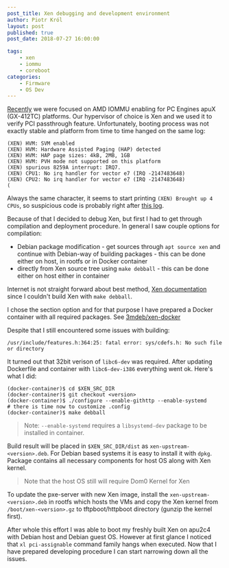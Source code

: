 ```yaml
---
post_title: Xen debugging and development environment
author: Piotr Król
layout: post
published: true
post_date: 2018-07-27 16:00:00

tags:
	- xen
	- iommu
	- coreboot
categories:
	- Firmware
    - OS Dev
---
```


[Recently](TBD) we were focused on AMD IOMMU enabling for PC Engines apuX
(GX-412TC) platforms. Our hypervisor of choice is Xen and we used it to verify
PCI passthrough feature. Unfortunately, booting process was not exactly stable
and platform from time to time hanged on the same log:

```
(XEN) HVM: SVM enabled
(XEN) HVM: Hardware Assisted Paging (HAP) detected
(XEN) HVM: HAP page sizes: 4kB, 2MB, 1GB
(XEN) HVM: PVH mode not supported on this platform
(XEN) spurious 8259A interrupt: IRQ7.
(XEN) CPU1: No irq handler for vector e7 (IRQ -2147483648)
(XEN) CPU2: No irq handler for vector e7 (IRQ -2147483648)
(
```

Always the same character, it seems to start printing `(XEN) Brought up 4
CPUs`, so suspicious code is probably right after [this log](https://xenbits.xen.org/gitweb/?p=xen.git;a=blob;f=xen/arch/x86/setup.c;h=468e51efef7a848f24acab43d69d74ab126b4b0e;hb=4507bb6ae2b778a484394338452546c1e4fc6ae5#l1544).

Because of that I decided to debug Xen, but first I had to get through
compilation and deployment procedure. In general I saw couple options for
compilation:

* Debian package modification - get sources through `apt source xen` and
  continue with Debian-way of building packages - this can be done either on
  host, in rootfs or in Docker container
* directly from Xen source tree using `make debball` - this can be done either
  on host either in container

Internet is not straight forward about best method, [Xen documentation](https://wiki.xenproject.org/wiki/Compiling_Xen_From_Source)
since I couldn't build Xen with `make debball`.

I chose the section option and for that purpose I have prepared a Docker
container with all required packages. See [3mdeb/xen-docker](TBD)

Despite that I still encountered
some issues with building:

```
/usr/include/features.h:364:25: fatal error: sys/cdefs.h: No such file or directory
```

It turned out that 32bit verison of `libc6-dev` was required. After updating
Dockerfile and container with `libc6-dev-i386` everything went ok. Here's what
I did:

```
(docker-container)$ cd $XEN_SRC_DIR
(docker-container)$ git checkout <version>
(docker-container)$ ./configure --enable-githttp --enable-systemd
# there is time now to customize .config
(docker-container)$ make debball
```

> Note: `--enable-systemd` requires a `libsystemd-dev` package to be installed
> in container.

Build result will be placed in `$XEN_SRC_DIR/dist` as
`xen-upstream-<version>.deb`. For Debian based systems it is easy to install it
with `dpkg`. Package contains all necessary components for host OS along with
Xen kernel.

> Note that the host OS still will require Dom0 Kernel for Xen

To update the pxe-server with new Xen image, install the
`xen-upstream-<version>.deb` in rootfs which hosts the VMs and copy the Xen
kernel from `/boot/xen-<version>.gz` to tftpboot/httpboot directory (gunzip the
kernel first).

After whole this effort I was able to boot my freshly built Xen on apu2c4 with
Debian host and Debian guest OS. However at first glance I noticed that
`xl pci-assignable` command family hangs when executed. Now that I have prepared
developing procedure I can start narrowing down all the issues.